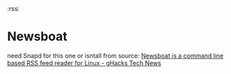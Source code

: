 :rss:

# Newsboat

need Snapd for this one or isntall from source: [Newsboat is a command line based RSS feed reader for Linux - gHacks Tech News](https://www.ghacks.net/2019/10/03/newsboat-is-a-command-line-based-rss-feed-reader-for-linux/)
